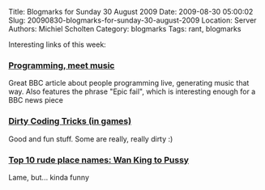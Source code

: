 Title: Blogmarks for Sunday 30 August 2009
Date: 2009-08-30 05:00:02
Slug: 20090830-blogmarks-for-sunday-30-august-2009
Location: Server
Authors: Michiel Scholten
Category: blogmarks
Tags: rant, blogmarks

<p>Interesting links of this week:</p>
<h3><a href="http://news.bbc.co.uk/2/hi/technology/8221235.stm">Programming, meet music</a></h3>
<p>Great BBC article about people programming live, generating music that way. Also features the phrase "Epic fail", which is interesting enough for a BBC news piece</p>
<h3><a href="http://www.gamasutra.com/view/feature/4111/dirty_coding_tricks.php">Dirty Coding Tricks (in games)</a></h3>
<p>Good and fun stuff. Some are really, really dirty :)</p>
<h3><a href="http://newslite.tv/2009/08/23/top-10-rude-place-names-wan-ki.html">Top 10 rude place names: Wan King to Pussy</a></h3>
<p>Lame, but... kinda funny</p>
